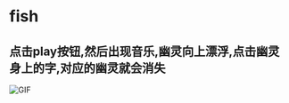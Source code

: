 # fish
## 点击play按钮,然后出现音乐,幽灵向上漂浮,点击幽灵身上的字,对应的幽灵就会消失
![GIF](https://user-images.githubusercontent.com/54127709/66533603-155a7a80-eb46-11e9-89d3-846b68e0ef28.gif)
